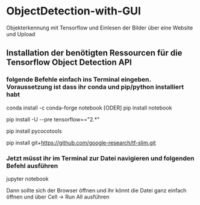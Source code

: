 # ObjectDetection-with-GUI
Objekterkennung mit Tensorflow und Einlesen der Bilder über eine Website und Upload

## Installation der benötigten Ressourcen für die Tensorflow Object Detection API
### folgende Befehle einfach ins Terminal eingeben. Voraussetzung ist dass ihr conda und pip/python installiert habt
conda install -c conda-forge notebook [ODER] pip install notebook

pip install -U --pre tensorflow=="2.*"

pip install pycocotools

pip install git+https://github.com/google-research/tf-slim.git


### Jetzt müsst ihr im Terminal zur Datei navigieren und folgenden Befehl ausführen

jupyter notebook

Dann sollte sich der Browser öffnen und ihr könnt die Datei ganz einfach öffnen und über Cell -> Run All ausführen


